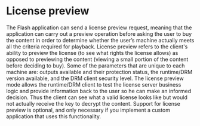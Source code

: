 # License preview

<div>

The Flash application can send a license preview request, meaning that the
application can carry out a preview operation before asking the user to buy the
content in order to determine whether the user’s machine actually meets all the
criteria required for playback. License preview refers to the client's ability
to preview the license (to see what rights the license allows) as opposed to
previewing the content (viewing a small portion of the content before deciding
to buy). Some of the parameters that are unique to each machine are: outputs
available and their protection status, the runtime/DRM version available, and
the DRM client security level. The license preview mode allows the runtime/DRM
client to test the license server business logic and provide information back to
the user so he can make an informed decision. Thus the client can see what a
valid license looks like but would not actually receive the key to decrypt the
content. Support for license preview is optional, and only necessary if you
implement a custom application that uses this functionality.

</div>

<div>

<div>

</div>

</div>
